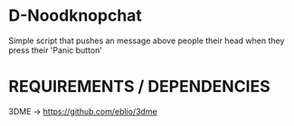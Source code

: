 # D-Noodknopchat
Simple script that pushes an message above people their head when they press their 'Panic button' 

# REQUIREMENTS / DEPENDENCIES
3DME -> https://github.com/eblio/3dme
